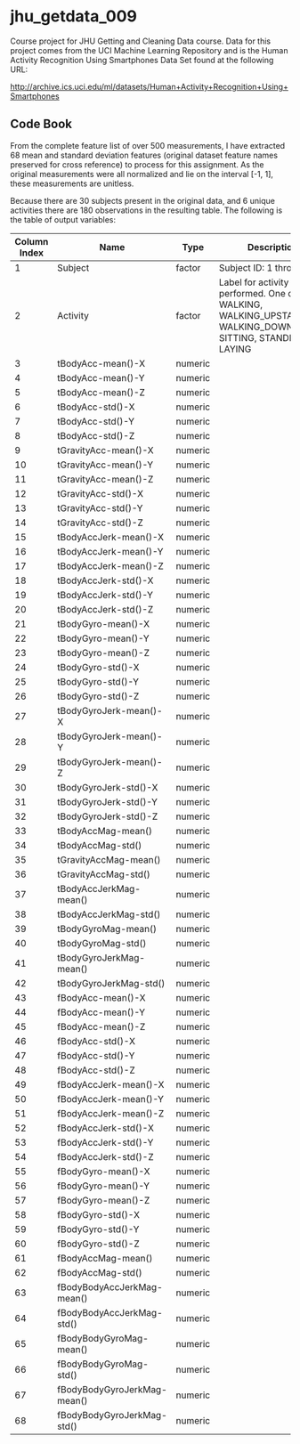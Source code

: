 jhu_getdata_009
===============

Course project for JHU Getting and Cleaning Data course.  Data for this project comes from the UCI Machine Learning Repository and is the Human Activity Recognition Using Smartphones Data Set found at the following URL:

http://archive.ics.uci.edu/ml/datasets/Human+Activity+Recognition+Using+Smartphones

Code Book
---------

From the complete feature list of over 500 measurements, I have extracted 68 mean and standard deviation features (original dataset feature names preserved for cross reference) to process for this assignment.  As the original measurements were all normalized and lie on the interval [-1, 1], these measurements are unitless.

Because there are 30 subjects present in the original data, and 6 unique activities there are 180 observations in the resulting table.  The following is the table of output variables:

 Column Index | Name | Type | Description                          |
 ------------ | ---- | ---- | ------------------------------------ |
  1 | Subject  |  factor |  Subject ID: 1 through 30.                  
  2 | Activity  |  factor |  Label for activity performed.  One of  WALKING, WALKING_UPSTAIRS, WALKING_DOWNSTAIRS, SITTING, STANDING, LAYING
  3 | tBodyAcc-mean()-X  |  numeric |           
  4 | tBodyAcc-mean()-Y  |  numeric |           
  5 | tBodyAcc-mean()-Z  |  numeric |           
  6 | tBodyAcc-std()-X  |  numeric |            
  7 | tBodyAcc-std()-Y  |  numeric |            
  8 | tBodyAcc-std()-Z  |  numeric |            
  9 | tGravityAcc-mean()-X  |  numeric |        
 10 | tGravityAcc-mean()-Y  |  numeric |        
 11 | tGravityAcc-mean()-Z  |  numeric |        
 12 | tGravityAcc-std()-X  |  numeric |         
 13 | tGravityAcc-std()-Y  |  numeric |         
 14 | tGravityAcc-std()-Z  |  numeric |         
 15 | tBodyAccJerk-mean()-X  |  numeric |       
 16 | tBodyAccJerk-mean()-Y  |  numeric |       
 17 | tBodyAccJerk-mean()-Z  |  numeric |       
 18 | tBodyAccJerk-std()-X  |  numeric |        
 19 | tBodyAccJerk-std()-Y  |  numeric |        
 20 | tBodyAccJerk-std()-Z  |  numeric |        
 21 | tBodyGyro-mean()-X  |  numeric |          
 22 | tBodyGyro-mean()-Y  |  numeric |          
 23 | tBodyGyro-mean()-Z  |  numeric |          
 24 | tBodyGyro-std()-X  |  numeric |           
 25 | tBodyGyro-std()-Y  |  numeric |           
 26 | tBodyGyro-std()-Z  |  numeric |           
 27 | tBodyGyroJerk-mean()-X  |  numeric |      
 28 | tBodyGyroJerk-mean()-Y  |  numeric |      
 29 | tBodyGyroJerk-mean()-Z  |  numeric |      
 30 | tBodyGyroJerk-std()-X  |  numeric |       
 31 | tBodyGyroJerk-std()-Y  |  numeric |       
 32 | tBodyGyroJerk-std()-Z  |  numeric |       
 33 | tBodyAccMag-mean()  |  numeric |          
 34 | tBodyAccMag-std()  |  numeric |           
 35 | tGravityAccMag-mean()  |  numeric |       
 36 | tGravityAccMag-std()  |  numeric |        
 37 | tBodyAccJerkMag-mean()  |  numeric |      
 38 | tBodyAccJerkMag-std()  |  numeric |       
 39 | tBodyGyroMag-mean()  |  numeric |         
 40 | tBodyGyroMag-std()  |  numeric |          
 41 | tBodyGyroJerkMag-mean()  |  numeric |     
 42 | tBodyGyroJerkMag-std()  |  numeric |      
 43 | fBodyAcc-mean()-X  |  numeric |           
 44 | fBodyAcc-mean()-Y  |  numeric |           
 45 | fBodyAcc-mean()-Z  |  numeric |           
 46 | fBodyAcc-std()-X  |  numeric |            
 47 | fBodyAcc-std()-Y  |  numeric |            
 48 | fBodyAcc-std()-Z  |  numeric |            
 49 | fBodyAccJerk-mean()-X  |  numeric |       
 50 | fBodyAccJerk-mean()-Y  |  numeric |       
 51 | fBodyAccJerk-mean()-Z  |  numeric |       
 52 | fBodyAccJerk-std()-X  |  numeric |        
 53 | fBodyAccJerk-std()-Y  |  numeric |        
 54 | fBodyAccJerk-std()-Z  |  numeric |        
 55 | fBodyGyro-mean()-X  |  numeric |          
 56 | fBodyGyro-mean()-Y  |  numeric |          
 57 | fBodyGyro-mean()-Z  |  numeric |          
 58 | fBodyGyro-std()-X  |  numeric |           
 59 | fBodyGyro-std()-Y  |  numeric |           
 60 | fBodyGyro-std()-Z  |  numeric |           
 61 | fBodyAccMag-mean()  |  numeric |          
 62 | fBodyAccMag-std()  |  numeric |           
 63 | fBodyBodyAccJerkMag-mean()  |  numeric |  
 64 | fBodyBodyAccJerkMag-std()  |  numeric |   
 65 | fBodyBodyGyroMag-mean()  |  numeric |     
 66 | fBodyBodyGyroMag-std()  |  numeric |      
 67 | fBodyBodyGyroJerkMag-mean()  |  numeric | 
 68 | fBodyBodyGyroJerkMag-std()  |  numeric |  